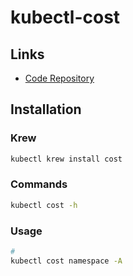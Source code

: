 # kubectl-cost

## Links

- [Code Repository](https://github.com/kubecost/kubectl-cost)

## Installation

### Krew

```sh
kubectl krew install cost
```

### Commands

```sh
kubectl cost -h
```

### Usage

```sh
#
kubectl cost namespace -A
```
